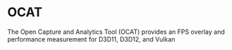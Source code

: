 # OCAT
The Open Capture and Analytics Tool (OCAT) provides an FPS overlay and performance measurement for D3D11, D3D12, and Vulkan
